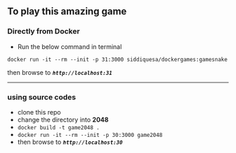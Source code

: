 ## To play this amazing game
### Directly from Docker 
- Run the below command in terminal
```
docker run -it --rm --init -p 31:3000 siddiquesa/dockergames:gamesnake
```
then browse to  _**`http://localhost:31`**_
<hr>

### using source codes

- clone this repo 
- change the directory into **2048**
- `docker build -t game2048 .`
- `docker run -it --rm --init -p 30:3000 game2048`
- then browse to _**`http://localhost:30`**_
